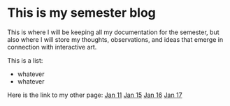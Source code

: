 # This is my semester blog

This is where I will be keeping all my documentation for the semester, but also where I will store my thoughts, observations, and ideas that emerge in connection with interactive art.

This is a list:

- whatever
- whatever

Here is the link to my other page:
[Jan 11](20230111_classmeeting.html)
[Jan 15](20230115_athomekit1.html)
[Jan 16](20230116_fablab1.html)
[Jan 17](20230117_athomekit2.md)
